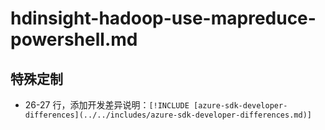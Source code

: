 # hdinsight-hadoop-use-mapreduce-powershell.md

## 特殊定制

* 26-27 行，添加开发差异说明：`[!INCLUDE [azure-sdk-developer-differences](../../includes/azure-sdk-developer-differences.md)]`